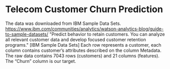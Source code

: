 # Telecom Customer Churn Prediction
The data was downloaded from IBM Sample Data Sets.  https://www.ibm.com/communities/analytics/watson-analytics-blog/guide-to-sample-datasets/ "Predict behavior to retain customers. You can analyze all relevant customer data and develop focused customer retention programs." [IBM Sample Data Sets]  Each row represents a customer, each column contains customer’s attributes described on the column Metadata.  The raw data contains 7043 rows (customers) and 21 columns (features).  The “Churn” column is our target.
